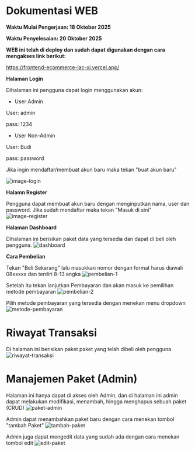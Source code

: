 # Dokumentasi WEB

**Waktu Mulai Pengerjaan: 18 Oktober 2025**

**Waktu Penyelesaian: 20 Oktober 2025**

**WEB ini telah di deploy dan sudah dapat digunakan dengan cara mengakses link berikut:**

https://frontend-ecommerce-lac-xi.vercel.app/

**Halaman Login**

Dihalaman ini pengguna dapat login menggunakan akun:
- User Admin

User: admin

pass: 1234

- User Non-Admin

User: Budi

pass: password

Jika ingin mendaftar/membuat akun baru maka tekan "buat akun baru"

![image-login](img/image.png)

**Halamn Register**

Pengguna dapat membuat akun baru dengan menginputkan nama, user dan password. Jika sudah mendaftar maka tekan "Masuk di sini"
![image-register](img/image1.png)

**Halaman Dashboard**

Dihalaman ini berisikan paket data yang tersedia dan dapat di beli oleh pengguna.
![dashboard](img/image3.png)

**Cara Pembelian**

Tekan "Beli Sekarang" lalu masukkan nomor dengan format harus diawali 08xxxxx dan terdiri 8-13 angka
![pembelian-1](img/image4.png)

Setelah itu tekan lanjutkan Pembayaran dan akan masuk ke pemilihan metode pembayaran
![pembelian-2](img/image5.png)

Pilih metode pembayaran yang tersedia dengan menekan menu dropdown
![metode-pembayaran](img/image6.png)

# Riwayat Transaksi

Di halaman ini berisikan paket paket yang telah dibeli oleh pengguna
![riwayat-transaksi](img/image7.png)

# Manajemen Paket (Admin)

Halaman ini hanya dapat di akses oleh Admin, dan di halaman ini admin dapat melakukan modifikasi, menambah, hingga menghapus sebuah paket (CRUD)
![paket-admin](img/image8.png)

Admin dapat menambahkan paket baru dengan cara menekan tombol "tambah Paket"
![tambah-paket](img/image9.png)

Admin juga dapat mengedit data yang sudah ada dengan cara menekan tombol edit
![edit-paket](img/image10.png)



